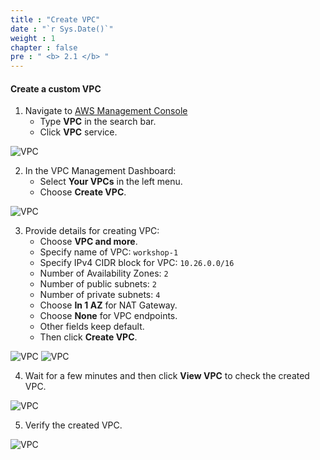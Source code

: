 ```yaml
---
title : "Create VPC"
date : "`r Sys.Date()`"
weight : 1
chapter : false
pre : " <b> 2.1 </b> "
---
```


#### Create a custom VPC
1. Navigate to [AWS Management Console](https://us-east-1.console.aws.amazon.com/console/home?region=us-east-1)
   + Type **VPC** in the search bar.
   + Click **VPC** service.

![VPC](/images/2-createvpc/001-createvpc.png?width=90pc)

2. In the VPC Management Dashboard:
   + Select **Your VPCs** in the left menu.
   + Choose **Create VPC**.

![VPC](/images/2-createvpc/002-createvpc.png?width=90pc)

3. Provide details for creating VPC:
    + Choose **VPC and more**.
    + Specify name of VPC: ```workshop-1```
    + Specify IPv4 CIDR block for VPC: ```10.26.0.0/16```
    + Number of Availability Zones: ```2```
    + Number of public subnets: ```2```
    + Number of private subnets: ```4```
    + Choose **In 1 AZ** for NAT Gateway.
    + Choose **None** for VPC endpoints.
    + Other fields keep default.
    + Then click **Create VPC**.

![VPC](/images/2-createvpc/003-createvpc.png?width=40pc)
![VPC](/images/2-createvpc/004-createvpc.png?width=40pc)

4. Wait for a few minutes and then click **View VPC** to check the created VPC.

![VPC](/images/2-createvpc/005-createvpc.png?width=40pc)

5. Verify the created VPC.

![VPC](/images/2-createvpc/006-createvpc.png?width=90pc)